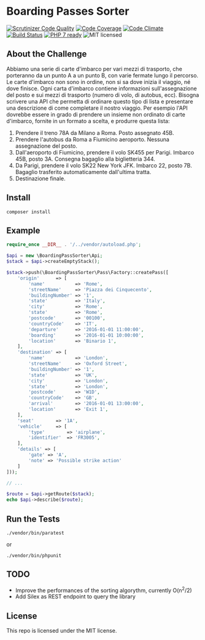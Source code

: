 # Boarding Passes Sorter

[![Scrutinizer Code Quality](https://scrutinizer-ci.com/g/fabiocicerchia/boarding-pass-sorter/badges/quality-score.png)](https://scrutinizer-ci.com/g/fabiocicerchia/boarding-pass-sorter/)
[![Code Coverage](https://scrutinizer-ci.com/g/fabiocicerchia/boarding-pass-sorter/badges/coverage.png?b=master)](https://scrutinizer-ci.com/g/fabiocicerchia/boarding-pass-sorter/?branch=master)
[![Code Climate](https://codeclimate.com/github/fabiocicerchia/boarding-pass-sorter/badges/gpa.svg)](https://codeclimate.com/github/fabiocicerchia/boarding-pass-sorter)
[![Build Status](https://travis-ci.org/fabiocicerchia/boarding-pass-sorter.svg?branch=master)](https://travis-ci.org/fabiocicerchia/boarding-pass-sorter)
[![PHP 7 ready](http://php7ready.timesplinter.ch/fabiocicerchia/boarding-pass-sorter/master/badge.svg)](https://travis-ci.org/fabiocicerchia/boarding-pass-sorter)
![MIT licensed](https://img.shields.io/badge/license-MIT-blue.svg)

## About the Challenge

Abbiamo una serie di carte d'imbarco per vari mezzi di trasporto, che porteranno da un punto A a un punto B, con varie fermate lungo il percorso. Le carte d'imbarco non sono in ordine, non si sa dove inizia il viaggio, né dove finisce. Ogni carta d'imbarco contiene informazioni sull'assegnazione del posto e sui mezzi di trasporto (numero di volo, di autobus, ecc). Bisogna scrivere una API che permetta di ordinare questo tipo di lista e presentare una descrizione di come completare il nostro viaggio. Per esempio l'API dovrebbe essere in grado di prendere un insieme non ordinato di carte d'imbarco, fornite in un formato a scelta, e produrre questa lista:
1. Prendere il treno 78A da Milano a Roma. Posto assegnato 45B.
2. Prendere l'autobus da Roma a Fiumicino aeroporto. Nessuna assegnazione del posto.
3. Dall'aeroporto di Fiumicino, prendere il volo SK455 per Parigi. Imbarco 45B, posto 3A. Consegna bagaglio alla biglietteria 344.
4. Da Parigi, prendere il volo SK22 New York JFK. Imbarco 22, posto 7B. Bagaglio trasferito automaticamente dall'ultima tratta.
5. Destinazione finale.

## Install

    composer install

## Example

```php
require_once __DIR__ . '/../vendor/autoload.php';

$api = new \BoardingPassSorter\Api;
$stack = $api->createEmptyStack();

$stack->push(\BoardingPassSorter\Pass\Factory::createPass([
    'origin'      => [
        'name'           => 'Rome',
        'streetName'     => 'Piazza dei Cinquecento',
        'buildingNumber' => '1',
        'state'          => 'Italy',
        'city'           => 'Rome',
        'state'          => 'Rome',
        'postcode'       => '00100',
        'countryCode'    => 'IT',
        'departure'      => '2016-01-01 11:00:00',
        'boarding'       => '2016-01-01 10:00:00',
        'location'       => 'Binario 1',
    ],
    'destination' => [
        'name'           => 'London',
        'streetName'     => 'Oxford Street',
        'buildingNumber' => '1',
        'state'          => 'UK',
        'city'           => 'London',
        'state'          => 'London',
        'postcode'       => 'W1D',
        'countryCode'    => 'GB',
        'arrival'        => '2016-01-01 13:00:00',
        'location'       => 'Exit 1',
    ],
    'seat'        => '1A',
    'vehicle'     => [
        'type'        => 'airplane',
        'identifier'  => 'FR3005',
    ],
    'details' => [
        'gate' => 'A',
        'note' => 'Possible strike action'
    ]
]));

// ...

$route = $api->getRoute($stack);
echo $api->describe($route);
```

## Run the Tests

    ./vendor/bin/paratest

or

    ./vendor/bin/phpunit

## TODO

 - Improve the performances of the sorting algorythm, currently O(n<sup>2</sup>/2)
 - Add Silex as REST endpoint to query the library

## License

This repo is licensed under the MIT license.
